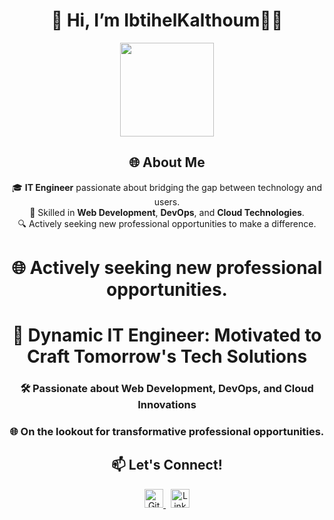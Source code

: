 <div align="center">

# 👋 Hi, I’m IbtihelKalthoum👩‍💻

<img src="https://media.giphy.com/media/fAnzw6YK33jMwzp5wp/giphy.gif" width="150">

## 🌐 About Me

🎓 **IT Engineer** passionate about bridging the gap between technology and users.    
🚀 Skilled in **Web Development**, **DevOps**, and **Cloud Technologies**.    
🔍 Actively seeking new professional opportunities to make a difference.
# 🌐 Actively seeking new professional opportunities.
# 💼 Dynamic IT Engineer: Motivated to Craft Tomorrow's Tech Solutions
### 🛠 Passionate about Web Development, DevOps, and Cloud Innovations
### 🌐 On the lookout for transformative professional opportunities.

## 📫 Let's Connect!

<a href="https://github.com/IbtihelKalthoum" target="_blank">
  <img src="https://img.icons8.com/fluent/48/000000/github.png" alt="GitHub" width="30"/>
</a>
&nbsp;
<a href="https://www.linkedin.com/in/ibtihel-kalthoum-818218208/" target="_blank">
  <img src="https://img.icons8.com/fluent/48/000000/linkedin.png" alt="LinkedIn" width="30"/>
</a>

</div>
